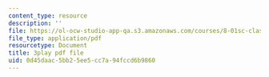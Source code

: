 ```yaml
---
content_type: resource
description: ''
file: https://ol-ocw-studio-app-qa.s3.amazonaws.com/courses/8-01sc-classical-mechanics-fall-2016/0d45daac5bb25ee5cc7a94fccd6b9860_0PrwAbgoMA.pdf
file_type: application/pdf
resourcetype: Document
title: 3play pdf file
uid: 0d45daac-5bb2-5ee5-cc7a-94fccd6b9860
---
```

